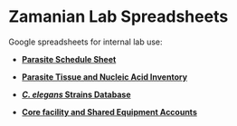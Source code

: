 # Zamanian Lab Spreadsheets

Google spreadsheets for internal lab use:

- **[Parasite Schedule Sheet](<https://docs.google.com/spreadsheets/d/16yUU1Txpzcw1dZT_WL744iHOB2Hhw9VGVYesPc-pgiQ/edit?usp=sharing>)**

- **[Parasite Tissue and Nucleic Acid Inventory](<https://docs.google.com/spreadsheets/d/1wJ3wzHmuTNRc_3RYjan3bp7rbBAsNrVvwJPJLilpmb8/edit?usp=sharing>)**

- **[*C. elegans* Strains Database](<https://docs.google.com/spreadsheets/d/1WopP96D8NAqhIGgqXeMhgM6Jvv4VTN9UI2HVd5JeJoA/edit?usp=sharing>)**

- **[Core facility and Shared Equipment Accounts](<https://docs.google.com/spreadsheets/d/1WTxnmzNr8qTzbb_qrmX-yOMSbWWhitaT-01seOIlK8w/edit?usp=sharing>)**
